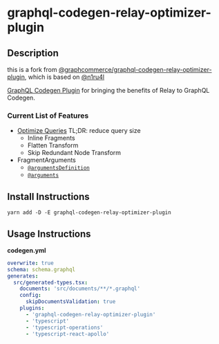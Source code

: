 # graphql-codegen-relay-optimizer-plugin

## Description
this is a fork from [@graphcommerce/graphql-codegen-relay-optimizer-plugin](https://www.npmjs.com/package/@graphcommerce/graphql-codegen-relay-optimizer-plugin), which is based on [@n1ru4l](https://www.npmjs.com/package/@n1ru4l/graphql-codegen-relay-plugin)

[GraphQL Codegen Plugin](https://github.com/dotansimha/graphql-code-generator)
for bringing the benefits of Relay to GraphQL Codegen.

### Current List of Features

- [Optimize Queries](https://relay.dev/docs/en/compiler-architecture#transforms)
  TL;DR: reduce query size
  - Inline Fragments
  - Flatten Transform
  - Skip Redundant Node Transform
- FragmentArguments
  - [`@argumentsDefinition`](https://relay.dev/docs/en/graphql-in-relay#argumentdefinitions)
  - [`@arguments`](https://relay.dev/docs/en/graphql-in-relay#arguments)

## Install Instructions

`yarn add -D -E graphql-codegen-relay-optimizer-plugin`

## Usage Instructions

**codegen.yml**

```yaml
overwrite: true
schema: schema.graphql
generates:
  src/generated-types.tsx:
    documents: 'src/documents/**/*.graphql'
    config:
      skipDocumentsValidation: true
    plugins:
      - 'graphql-codegen-relay-optimizer-plugin'
      - 'typescript'
      - 'typescript-operations'
      - 'typescript-react-apollo'
```
